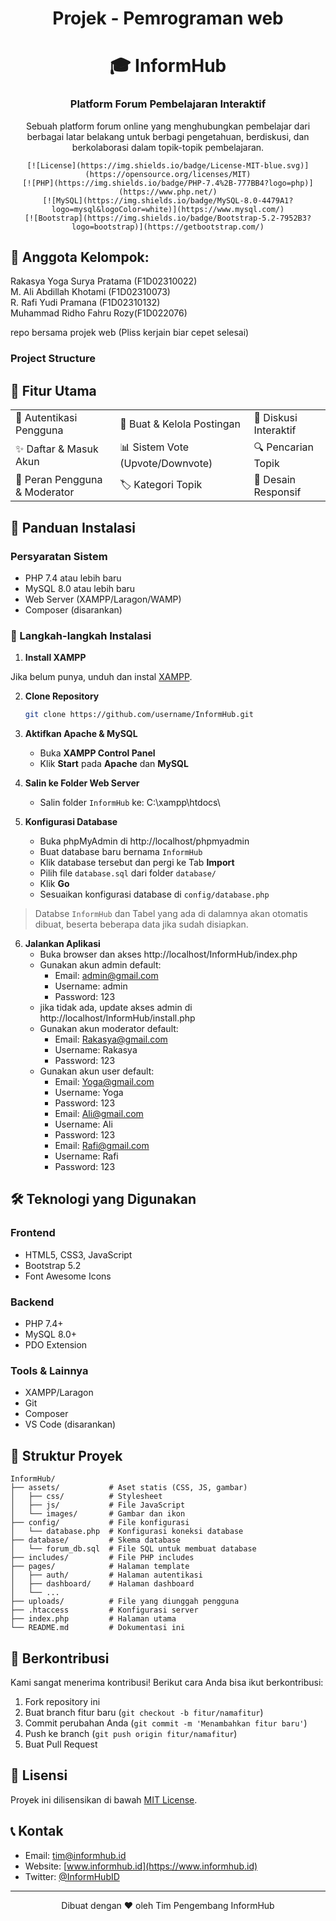 <div align="center">
    <h1>Projek - Pemrograman web</h1>
    <h1>🎓 InformHub</h1>
    <h3>Platform Forum Pembelajaran Interaktif</h3>
    <p>Sebuah platform forum online yang menghubungkan pembelajar dari berbagai latar belakang untuk berbagi pengetahuan, berdiskusi, dan berkolaborasi dalam topik-topik pembelajaran.</p>

    [![License](https://img.shields.io/badge/License-MIT-blue.svg)](https://opensource.org/licenses/MIT)
    [![PHP](https://img.shields.io/badge/PHP-7.4%2B-777BB4?logo=php)](https://www.php.net/)
    [![MySQL](https://img.shields.io/badge/MySQL-8.0-4479A1?logo=mysql&logoColor=white)](https://www.mysql.com/)
    [![Bootstrap](https://img.shields.io/badge/Bootstrap-5.2-7952B3?logo=bootstrap)](https://getbootstrap.com/)
</div>

<div align="start">
    <h2>👨 Anggota Kelompok:</h2>
    <ul style="list-style: none; padding-left: 0;">
        <li>Rakasya Yoga Surya Pratama (F1D02310022)</li>
        <li>M. Ali Abdillah Khotami (F1D02310073)</li>
        <li>R. Rafi Yudi Pramana (F1D02310132)</li>
        <li>Muhammad Ridho Fahru Rozy(F1D022076)</li>
    </ul>
    <p>repo bersama projek web (Pliss kerjain biar cepet selesai)</p>
</div>


### Project Structure

## 🌟 Fitur Utama

<div align="center">
  <table>
    <tr>
      <td>🔐 Autentikasi Pengguna</td>
      <td>📝 Buat & Kelola Postingan</td>
      <td>💬 Diskusi Interaktif</td>
    </tr>
    <tr>
      <td>✨ Daftar & Masuk Akun</td>
      <td>📊 Sistem Vote (Upvote/Downvote)</td>
      <td>🔍 Pencarian Topik</td>
    </tr>
    <tr>
      <td>👥 Peran Pengguna & Moderator</td>
      <td>🏷️ Kategori Topik</td>
      <td>📱 Desain Responsif</td>
    </tr>
  </table>
</div>

## 🚀 Panduan Instalasi

### Persyaratan Sistem
- PHP 7.4 atau lebih baru
- MySQL 8.0 atau lebih baru
- Web Server (XAMPP/Laragon/WAMP)
- Composer (disarankan)

### 💽 Langkah-langkah Instalasi

1. **Install XAMPP**

Jika belum punya, unduh dan instal [XAMPP](https://www.apachefriends.org/index.html).

2. **Clone Repository**
   ```bash
   git clone https://github.com/username/InformHub.git
   ```

3. **Aktifkan Apache & MySQL**
    - Buka **XAMPP Control Panel**
    - Klik **Start** pada **Apache** dan **MySQL**

4. **Salin ke Folder Web Server**
    - Salin folder `InformHub` ke: C:\xampp\htdocs\

5. **Konfigurasi Database**

   - Buka phpMyAdmin di http://localhost/phpmyadmin
   - Buat database baru bernama `InformHub`
   - Klik database tersebut dan pergi ke Tab **Import**
   - Pilih file `database.sql` dari folder `database/`
   - Klik **Go**
   - Sesuaikan konfigurasi database di `config/database.php`
> Databse `InformHub` dan Tabel yang ada di dalamnya akan otomatis dibuat, beserta beberapa data jika sudah disiapkan.

6. **Jalankan Aplikasi**
    - Buka browser dan akses http://localhost/InformHub/index.php
    - Gunakan akun admin default:
        - Email: admin@gmail.com
        - Username: admin
        - Password: 123
    - jika tidak ada, update akses admin di http://localhost/InformHub/install.php
    - Gunakan akun moderator default:
        - Email: Rakasya@gmail.com
        - Username: Rakasya
        - Password: 123
    - Gunakan akun user default:
        - Email: Yoga@gmail.com
        - Username: Yoga
        - Password: 123
        - Email: Ali@gmail.com
        - Username: Ali
        - Password: 123
        - Email: Rafi@gmail.com
        - Username: Rafi
        - Password: 123


## 🛠 Teknologi yang Digunakan

### Frontend
- HTML5, CSS3, JavaScript
- Bootstrap 5.2
- Font Awesome Icons

### Backend
- PHP 7.4+
- MySQL 8.0+
- PDO Extension

### Tools & Lainnya
- XAMPP/Laragon
- Git
- Composer
- VS Code (disarankan)

## 📂 Struktur Proyek

```
InformHub/
├── assets/           # Aset statis (CSS, JS, gambar)
│   ├── css/          # Stylesheet
│   ├── js/           # File JavaScript
│   └── images/       # Gambar dan ikon
├── config/           # File konfigurasi
│   └── database.php  # Konfigurasi koneksi database
├── database/         # Skema database
│   └── forum_db.sql  # File SQL untuk membuat database
├── includes/         # File PHP includes
├── pages/            # Halaman template
│   ├── auth/         # Halaman autentikasi
│   ├── dashboard/    # Halaman dashboard
│   └── ...
├── uploads/          # File yang diunggah pengguna
├── .htaccess         # Konfigurasi server
├── index.php         # Halaman utama
└── README.md         # Dokumentasi ini
```

## 🤝 Berkontribusi

Kami sangat menerima kontribusi! Berikut cara Anda bisa ikut berkontribusi:

1. Fork repository ini
2. Buat branch fitur baru (`git checkout -b fitur/namafitur`)
3. Commit perubahan Anda (`git commit -m 'Menambahkan fitur baru'`)
4. Push ke branch (`git push origin fitur/namafitur`)
5. Buat Pull Request

## 📝 Lisensi

Proyek ini dilisensikan di bawah [MIT License](LICENSE).

## 📞 Kontak

- Email: tim@informhub.id
- Website: [www.informhub.id](https://www.informhub.id)
- Twitter: [@InformHubID](https://twitter.com/InformHubID)

---

<div align="center">
  Dibuat dengan ❤️ oleh Tim Pengembang InformHub
</div>